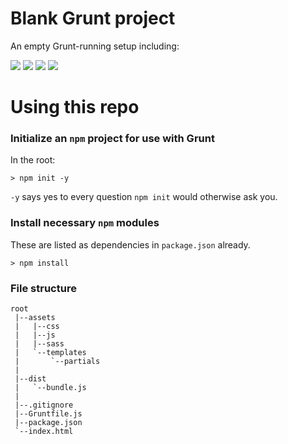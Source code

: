 # Blank Grunt project

An empty Grunt-running setup including:

![](https://img.shields.io/badge/updated-jan_24th_2018-green.svg)
![](https://img.shields.io/badge/handlebars-v4.0.11-orange.svg)
![](https://img.shields.io/badge/browserify-v5.2.0-ff69b4.svg)
![](https://img.shields.io/badge/grunt-v1.0.1-yellow.svg)

# Using this repo

### Initialize an `npm` project for use with Grunt

In the root:

```shell
> npm init -y
```

`-y` says yes to every question `npm init` would otherwise ask you.

### Install necessary `npm` modules

These are listed as dependencies in `package.json` already.

```shell
> npm install
```

### File structure

```
root
 |--assets
 |   |--css
 |   |--js
 |   |--sass
 |   `--templates
 |       `--partials
 |
 |--dist
 |   `--bundle.js
 |
 |--.gitignore
 |--Gruntfile.js
 |--package.json
 `--index.html
```
